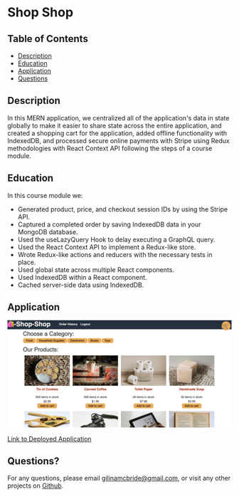 # Shop Shop

## Table of Contents

- [Description](#description)
- [Education](#education)
- [Application](#application)
- [Questions](#questions)

## Description

In this MERN application, we centralized all of the application's data in state globally to make it easier to share state across the entire application, and created a shopping cart for the application, added offline functionality with IndexedDB, and processed secure online payments with Stripe using Redux methodologies with React Context API following the steps of a course module.

## Education

In this course module we:

- Generated product, price, and checkout session IDs by using the Stripe API.
- Captured a completed order by saving IndexedDB data in your MongoDB database.
- Used the useLazyQuery Hook to delay executing a GraphQL query.
- Used the React Context API to implement a Redux-like store.
- Wrote Redux-like actions and reducers with the necessary tests in place.
- Used global state across multiple React components.
- Used IndexedDB within a React component.
- Cached server-side data using IndexedDB.

## Application

![screenshot](./client/src/assets/screenshot.png)

[Link to Deployed Application](https://agile-mountain-03189.herokuapp.com/)

## Questions?

For any questions, please email gilinamcbride@gmail.com, or visit any other projects on [Github](github.com/gilinamcbride).
